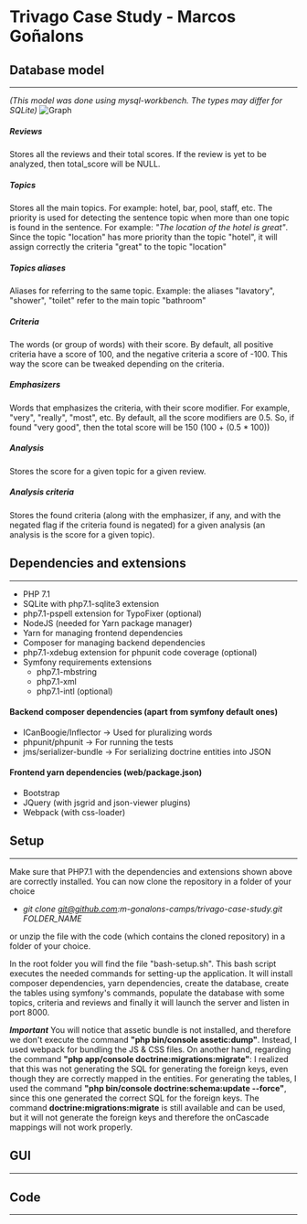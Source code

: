 # __Trivago Case Study - Marcos Goñalons__

## Database model
---
_(This model was done using mysql-workbench. The types may differ for SQLite)_
![Graph](https://drive.google.com/uc?export=download&id=0B1HUczm7Goblb01NMEUwTmpBczA)

##### __Reviews__
Stores all the reviews and their total scores.
If the review is yet to be analyzed, then total_score will be NULL.

##### __Topics__
Stores all the main topics. For example: hotel, bar, pool, staff, etc.
The priority is used for detecting the sentence topic when more than one topic is found in the sentence.
For example: _"The location of the hotel is great"_.
Since the topic "location" has more priority than the topic "hotel", it will assign correctly the criteria "great" to the topic "location"

##### __Topics aliases__
Aliases for referring to the same topic.
Example: the aliases "lavatory", "shower", "toilet" refer to the main topic "bathroom"

##### __Criteria__
The words (or group of words) with their score.
By default, all positive criteria have a score of 100, and the negative criteria a score of -100.
This way the score can be tweaked depending on the criteria.

##### __Emphasizers__
Words that emphasizes the criteria, with their score modifier.
For example, "very", "really", "most", etc. By default, all the score modifiers are 0.5.
So, if found "very good", then the total score will be 150 (100 + (0.5 * 100))

##### __Analysis__
Stores the score for a given topic for a given review.

##### __Analysis criteria__
Stores the found criteria (along with the emphasizer, if any, and with the negated flag if the criteria found is negated) for a given analysis (an analysis is the score for a given topic).



## Dependencies and extensions
---
- PHP 7.1
- SQLite with php7.1-sqlite3 extension
- php7.1-pspell extension for TypoFixer (optional)
- NodeJS (needed for Yarn package manager)
- Yarn for managing frontend dependencies
- Composer for managing backend dependencies
- php7.1-xdebug extension for phpunit code coverage (optional)
- Symfony requirements extensions
    - php7.1-mbstring
    - php7.1-xml
    - php7.1-intl (optional)


#### Backend composer dependencies (apart from symfony default ones)
- ICanBoogie/Inflector -> Used for pluralizing words
- phpunit/phpunit -> For running the tests
- jms/serializer-bundle -> For serializing doctrine entities into JSON

#### Frontend yarn dependencies (web/package.json)
- Bootstrap
- JQuery (with jsgrid and json-viewer plugins)
- Webpack (with css-loader)
 

## Setup
---
Make sure that PHP7.1 with the dependencies and extensions shown above are correctly installed.
You can now clone the repository in a folder of your choice
- _git clone git@github.com:m-gonalons-camps/trivago-case-study.git FOLDER_NAME_

or unzip the file with the code (which contains the cloned repository) in a folder of your choice.

In the root folder you will find the file "bash-setup.sh".
This bash script executes the needed commands for setting-up the application.
It will install composer dependencies, yarn dependencies, create the database, create the tables using symfony's commands, populate the database with some topics, criteria and reviews and finally it will launch the server and listen in port 8000.

___Important___
You will notice that assetic bundle is not installed, and therefore we don't execute the command __"php bin/console assetic:dump"__. Instead, I used webpack for bundling the JS & CSS files.
On another hand, regarding the command __"php app/console doctrine:migrations:migrate"__:
I realized that this was not generating the SQL for generating the foreign keys, even though they are correctly mapped in the entities.
For generating the tables, I used the command __"php bin/console doctrine:schema:update --force"__, since this one generated the correct SQL for the foreign keys.
The command __doctrine:migrations:migrate__ is still available and can be used, but it will not generate the foreign keys and therefore the onCascade mappings will not work properly.



## GUI
---


## Code
---
